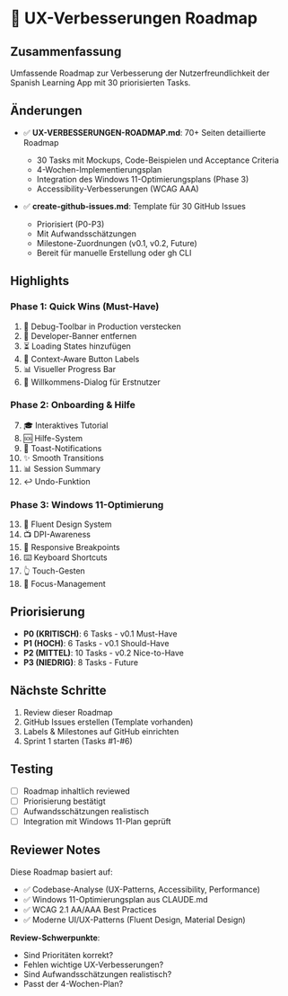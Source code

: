 # 🎨 UX-Verbesserungen Roadmap

## Zusammenfassung
Umfassende Roadmap zur Verbesserung der Nutzerfreundlichkeit der Spanish Learning App mit 30 priorisierten Tasks.

## Änderungen
- ✅ **UX-VERBESSERUNGEN-ROADMAP.md**: 70+ Seiten detaillierte Roadmap
  - 30 Tasks mit Mockups, Code-Beispielen und Acceptance Criteria
  - 4-Wochen-Implementierungsplan
  - Integration des Windows 11-Optimierungsplans (Phase 3)
  - Accessibility-Verbesserungen (WCAG AAA)

- ✅ **create-github-issues.md**: Template für 30 GitHub Issues
  - Priorisiert (P0-P3)
  - Mit Aufwandsschätzungen
  - Milestone-Zuordnungen (v0.1, v0.2, Future)
  - Bereit für manuelle Erstellung oder gh CLI

## Highlights

### Phase 1: Quick Wins (Must-Have)
1. 🧹 Debug-Toolbar in Production verstecken
2. 🚫 Developer-Banner entfernen
3. ⏳ Loading States hinzufügen
4. 🎯 Context-Aware Button Labels
5. 📊 Visueller Progress Bar
6. 👋 Willkommens-Dialog für Erstnutzer

### Phase 2: Onboarding & Hilfe
7. 🎓 Interaktives Tutorial
8. 🆘 Hilfe-System
9. 🔔 Toast-Notifications
10. ✨ Smooth Transitions
11. 📊 Session Summary
12. ↩️ Undo-Funktion

### Phase 3: Windows 11-Optimierung
13. 🎨 Fluent Design System
14. 📺 DPI-Awareness
15. 📱 Responsive Breakpoints
16. ⌨️ Keyboard Shortcuts
17. 👆 Touch-Gesten
18. 🎯 Focus-Management

## Priorisierung
- **P0 (KRITISCH)**: 6 Tasks - v0.1 Must-Have
- **P1 (HOCH)**: 6 Tasks - v0.1 Should-Have
- **P2 (MITTEL)**: 10 Tasks - v0.2 Nice-to-Have
- **P3 (NIEDRIG)**: 8 Tasks - Future

## Nächste Schritte
1. Review dieser Roadmap
2. GitHub Issues erstellen (Template vorhanden)
3. Labels & Milestones auf GitHub einrichten
4. Sprint 1 starten (Tasks #1-#6)

## Testing
- [ ] Roadmap inhaltlich reviewed
- [ ] Priorisierung bestätigt
- [ ] Aufwandsschätzungen realistisch
- [ ] Integration mit Windows 11-Plan geprüft

## Reviewer Notes
Diese Roadmap basiert auf:
- ✅ Codebase-Analyse (UX-Patterns, Accessibility, Performance)
- ✅ Windows 11-Optimierungsplan aus CLAUDE.md
- ✅ WCAG 2.1 AA/AAA Best Practices
- ✅ Moderne UI/UX-Patterns (Fluent Design, Material Design)

**Review-Schwerpunkte**:
- Sind Prioritäten korrekt?
- Fehlen wichtige UX-Verbesserungen?
- Sind Aufwandsschätzungen realistisch?
- Passt der 4-Wochen-Plan?
